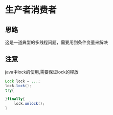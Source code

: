 # 生产者消费者

## 思路

这是一道典型的多线程问题，需要用到条件变量来解决

## 注意

java中lock的使用,需要保证lock的释放

```java
Lock lock = ...;
lock.lock();
try{

}finally{
    lock.unlock();
}
```


